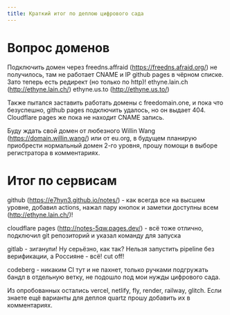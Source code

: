 ```yaml
---
title: Краткий итог по деплою цифрового сада
---
```

# Вопрос доменов
Подключить домен через freedns.affraid (https://freedns.afraid.org/) не получилось, там не работает CNAME и IP github pages в чёрном списке. Зато теперь есть редирект (но только по http)! ethyne.lain.ch (http://ethyne.lain.ch/) ethyne.us.to (http://ethyne.us.to/)

Также пытался заставить работать домены с freedomain.one, и пока что безуспешно, github pages подключить удалось, но он выдает 404. Cloudflare pages же пока не находит CNAME запись.

Буду ждать свой домен от любезного Willin Wang (https://domain.willin.wang/) или от eu.org, в будущем планирую приобрести нормальный домен 2-го уровня, прошу помощи в выборе регистратора в комментариях.

# Итог по сервисам

github (https://e7hyn3.github.io/notes/) - как всегда все на высшем уровне, добавил actions, нажал пару кнопок и заметки доступны всем (http://ethyne.lain.ch/)! 

cloudflare pages (http://notes-5qw.pages.dev/) - всё тоже отлично, подключил git репозиторий и указал команду для запуска

gitlab - зиганули! Ну серьёзно, как так? Нельзя запустить pipeline без верификации, а Россияне - всё! cut off!

codeberg - никаким CI тут и не пахнет, только ручками подгружать бандл в отдельную ветку, не подошло под мои нужды цифрового сада.

Из опробованных остались vercel, netlify, fly, render, railway, glitch. Если знаете ещё варианты для деплоя quartz прошу добавить их в комментариях.
